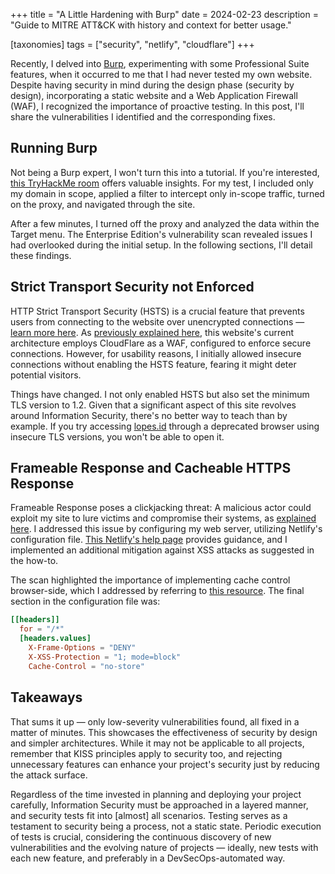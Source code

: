 +++
title = "A Little Hardening with Burp"
date  = 2024-02-23
description = "Guide to MITRE ATT&CK with history and context for better usage."

[taxonomies]
tags = ["security", "netlify", "cloudflare"]
+++

Recently, I delved into [Burp](https://portswigger.net/burp), experimenting with some Professional Suite features, when it occurred to me that I had never tested my own website.  Despite having security in mind during the design phase (security by design), incorporating a static website and a Web Application Firewall (WAF), I recognized the importance of proactive testing.  In this post, I'll share the vulnerabilities I identified and the corresponding fixes.


## Running Burp
Not being a Burp expert, I won't turn this into a tutorial.  If you're interested, [this TryHackMe room](https://tryhackme.com/room/burpsuitebasics) offers valuable insights.  For my test, I included only my domain in scope, applied a filter to intercept only in-scope traffic, turned on the proxy, and navigated through the site.

After a few minutes, I turned off the proxy and analyzed the data within the Target menu.  The Enterprise Edition's vulnerability scan revealed issues I had overlooked during the initial setup.  In the following sections, I'll detail these findings.


## Strict Transport Security not Enforced
HTTP Strict Transport Security (HSTS) is a crucial feature that prevents users from connecting to the website over unencrypted connections — [learn more here](https://www.cyberis.com/article/five-minute-fix-http-strict-transport-security-hsts-not-enforced).  As [previously explained here](@/2023-cloudflare-get-started.md), this website's current architecture employs CloudFlare as a WAF, configured to enforce secure connections.  However, for usability reasons, I initially allowed insecure connections without enabling the HSTS feature, fearing it might deter potential visitors.

Things have changed.  I not only enabled HSTS but also set the minimum TLS version to 1.2.  Given that a significant aspect of this site revolves around Information Security, there's no better way to teach than by example.  If you try accessing [lopes.id](http://lopes.id/) through a deprecated browser using insecure TLS versions, you won't be able to open it.


## Frameable Response and Cacheable HTTPS Response
Frameable Response poses a clickjacking threat: A malicious actor could exploit my site to lure victims and compromise their systems, as [explained here](https://portswigger.net/burp/documentation/desktop/testing-workflow/testing-for-clickjacking).  I addressed this issue by configuring my web server, utilizing Netlify's configuration file.  [This Netlify's help page](https://docs.netlify.com/routing/headers/) provides guidance, and I implemented an additional mitigation against XSS attacks as suggested in the how-to.

The scan highlighted the importance of implementing cache control browser-side, which I addressed by referring to [this resource](https://www.imperva.com/learn/performance/cache-control/).  The final section in the configuration file was:

```toml
[[headers]]
  for = "/*"
  [headers.values]
    X-Frame-Options = "DENY"
    X-XSS-Protection = "1; mode=block"
    Cache-Control = "no-store"
```


## Takeaways
That sums it up — only low-severity vulnerabilities found, all fixed in a matter of minutes.  This showcases the effectiveness of security by design and simpler architectures.  While it may not be applicable to all projects, remember that KISS principles apply to security too, and rejecting unnecessary features can enhance your project's security just by reducing the attack surface.

Regardless of the time invested in planning and deploying your project carefully, Information Security must be approached in a layered manner, and security tests fit into [almost] all scenarios.  Testing serves as a testament to security being a process, not a static state.  Periodic execution of tests is crucial, considering the continuous discovery of new vulnerabilities and the evolving nature of projects — ideally, new tests with each new feature, and preferably in a DevSecOps-automated way.
